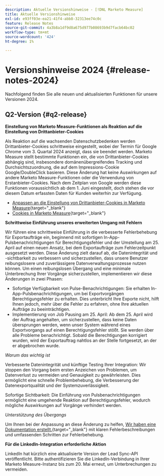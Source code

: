 ```yaml
---
description: Aktuelle Versionshinweise - [!DNL Marketo Measure]
title: Aktuelle Versionshinweise
exl-id: e93ff03e-ea21-41f4-abb8-32313ee74c0c
feature: Release Notes
source-git-commit: 4a3b8a1df9d8a675d977b08693b9d7facb64bc02
workflow-type: tm+mt
source-wordcount: '424'
ht-degree: 1%

---
```


# Versionshinweise 2024 {#release-notes-2024}

Nachfolgend finden Sie alle neuen und aktualisierten Funktionen für unsere Versionen 2024.

## Q2-Version {#q2-release}

<p>

**Einstellung von Marketo Measure-Funktionen als Reaktion auf die Einstellung von Drittanbieter-Cookies**

Als Reaktion auf die wachsenden Datenschutzbedenken werden Drittanbieter-Cookies schrittweise eingestellt, wobei der Termin für Google Chrome vom 3. Quartal 2024 anzeigt, dass sie beendet werden. Marketo Measure stellt bestimmte Funktionen ein, die von Drittanbieter-Cookies abhängig sind, insbesondere domänenübergreifendes Tracking und Durchsichtszuordnung, die auf dem Impressions-Cookie Google/DoubleClick basieren. Diese Änderung hat keine Auswirkungen auf andere Marketo Measure-Funktionen oder die Verwendung von Erstanbieter-Cookies. Nach dem Zeitplan von Google werden diese Funktionen voraussichtlich ab dem 1. Juni eingestellt, doch stehen die vor diesem Datum erfassten Daten für Kunden weiterhin zur Verfügung.

* [Anpassen an die Einstellung von Drittanbieter-Cookies in Marketo Measure](https://nation.marketo.com/t5/employee-blogs/adapting-to-third-party-cookie-deprecation-in-marketo-measure/ba-p/345110){target="_blank"}
* [Cookies in Marketo Measure](/help/marketo-measure-tracking/setting-up-tracking/marketo-measure-cookies.md){target="_blank"}

**Schrittweise Einführung unseres erweiterten Umgang mit Fehlern**

Wir führen eine schrittweise Einführung in die verbesserte Fehlerbehebung für Exportaufträge ein, beginnend mit sofortigen In-App-Pulsbenachrichtigungen für Berechtigungsfehler und der Umstellung am 25. April auf einen neuen Ansatz, bei dem Exportaufträge zum Fehlerzeitpunkt ausgesetzt werden. Diese Änderung zielt darauf ab, die Datenintegrität und -sichtbarkeit zu verbessern und sicherzustellen, dass unsere Benutzer reibungslosere und zuverlässigere Datenverwaltungsprozesse nutzen können. Um einen reibungslosen Übergang und eine minimale Unterbrechung Ihrer Vorgänge sicherzustellen, implementieren wir diese Änderungen in zwei Phasen:

* Sofortige Verfügbarkeit von Pulse-Benachrichtigungen: Sie erhalten In-App-Pulsbenachrichtigungen, um bei Exportvorgängen Berechtigungsfehler zu erhalten. Dies unterbricht Ihre Exporte nicht, hilft Ihnen jedoch, mehr über die Fehler zu erfahren, ohne Ihre aktuellen Aufträge zu beeinträchtigen.
* Implementierung von Job Pausing am 25. April: Ab dem 25. April wird der Auftrag angehalten, um sicherzustellen, dass keine Daten übersprungen werden, wenn unser System während eines Exportvorgangs auf einen Berechtigungsfehler stößt. Sie werden über alle Probleme benachrichtigt. Sobald die Berechtigungen korrigiert wurden, wird der Exportauftrag nahtlos an der Stelle fortgesetzt, an der er abgebrochen wurde.

_Warum das wichtig ist_

Verbesserte Datenintegrität und künftige Testing Ihrer Integration: Wir stoppen den Vorgang beim ersten Anzeichen von Problemen, um Datenverlust zu vermeiden und Genauigkeit zu gewährleisten. Dies ermöglicht eine schnelle Problembehebung, die Verbesserung der Datenexportqualität und der Systemzuverlässigkeit.

Sofortige Sichtbarkeit: Die Einführung von Pulsbenachrichtigungen ermöglicht eine umgehende Reaktion auf Berechtigungsfehler, wodurch mögliche Auswirkungen auf Vorgänge verhindert werden.

_Unterstützung des Übergangs_

Um Ihnen bei der Anpassung an diese Änderung zu helfen, [Wir haben eine Dokumentation erstellt.](/help/configuration-and-setup/getting-started-with-marketo-measure/error-notifications.md){target="_blank"} mit klaren Fehlerbeschreibungen und umfassenden Schritten zur Fehlerbehebung.

**Für die LinkedIn-Integration erforderliche Aktion**

LinkedIn hat kürzlich eine aktualisierte Version der Lead Sync-API veröffentlicht. Bitte authentifizieren Sie die LinkedIn-Verbindung in Ihrer Marketo Measure-Instanz bis zum 20. Mai erneut, um Unterbrechungen zu vermeiden.
